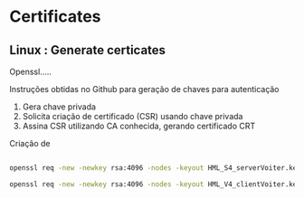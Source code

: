 # Certificates

## Linux : Generate certicates

Openssl.....

Instruções obtidas no Github para geração de chaves para autenticação


  1. Gera chave privada
  2. Solicita criação de certificado (CSR) usando chave privada
  3. Assina CSR utilizando CA conhecida, gerando certificado CRT
  



Criação de 
```bash

openssl req -new -newkey rsa:4096 -nodes -keyout HML_S4_serverVoiter.key -out HML_S4_serverVoiter.csr -nodes -subj "/C=BR/ST=Sao Paulo/L=Sao Paulo/O=Banco Voiter/CN=internal.obapi-hml.voiter.com"

openssl req -new -newkey rsa:4096 -nodes -keyout HML_V4_clientVoiter.key -out HML_V4_clientVoiter.csr -nodes -subj "/C=BR/ST=Sao Paulo/L=Sao Paulo/O=Banco Voiter/CN=cliente.internal.obapi-hml.voiter.com"